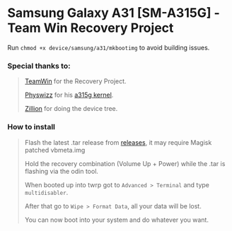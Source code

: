 # Samsung Galaxy A31 [SM-A315G] - Team Win Recovery Project
Run ``chmod +x device/samsung/a31/mkbootimg`` to avoid building issues.
### Special thanks to:
> [TeamWin](https://github.com/TeamWin) for the Recovery Project.
> 
> [Physwizz](https://github.com/physwizz) for his [a315g kernel](https://github.com/physwizz/a315g).
>
> [Zillion](https://github.com/DevZillion) for doing the device tree.

### How to install
> Flash the latest .tar release from [releases](https://github.com/Galaxy-MT6768/android_device_samsung_a31nsxx/releases), it may require Magisk patched vbmeta.img
> 
> Hold the recovery combination (Volume Up + Power) while the .tar is flashing via the odin tool.
> 
> When booted up into twrp got to ``Advanced > Terminal`` and type ``multidisabler``.
> 
> After that go to ``Wipe > Format Data``, all your data will be lost.
> 
> You can now boot into your system and do whatever you want.
